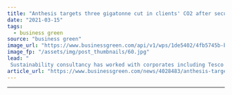 ```yaml
---
title: "Anthesis targets three gigatonne cut in clients' CO2 after securing funding injection"
date: "2021-03-15"
tags: 
  - business green
source: "business green"
image_url: "https://www.businessgreen.com/api/v1/wps/1de5402/4fb5745b-b602-4a50-8f24-b99113ed1477/5/iStock-1194025411-185x114.jpg"
image_fp: "/assets/img/post_thumbnails/60.jpg"
lead: "
 Sustainability consultancy has worked with corporates including Tesco and Target to develop sustainability and carbon reduction strategies ..."
article_url: "https://www.businessgreen.com/news/4028483/anthesis-targets-gigatonne-cut-clients-co2-securing-funding-injection"
---
```


---
